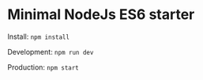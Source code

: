 # Minimal NodeJs ES6 starter
Install: ```npm install```

Development: ```npm run dev```

Production: ```npm start```